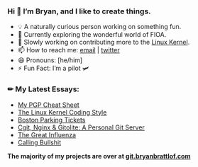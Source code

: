 ### Hi 👋 I’m Bryan, and I like to create things.

- 💡 A naturally curious person working on something fun.
- 🌱 Currently exploring the wonderful world of FIOA.
- 🔭 Slowly working on contributing more to the [Linux Kernel].
- 📫 How to reach me: [email] | [twitter]
- 😄 Pronouns: [he/him]
- ⚡ Fun Fact: I’m a pilot 🛩️

### ✏ My Latest Essays:
<!-- BLOG-POST-LIST:START -->
- [My PGP Cheat Sheet](https://bryanbrattlof.com/my-pgp-cheat-sheet/)
- [The Linux Kernel Coding Style](https://bryanbrattlof.com/the-linux-kernel-coding-style/)
- [Boston Parking Tickets](https://bryanbrattlof.com/boston-parking-tickets/)
- [Cgit, Nginx &amp; Gitolite: A Personal Git Server](https://bryanbrattlof.com/cgit-nginx-gitolite-a-personal-git-server/)
- [The Great Influenza](https://bryanbrattlof.com/the-great-influenza/)
- [Calling Bullshit](https://bryanbrattlof.com/calling-bullshit/)
<!-- BLOG-POST-LIST:END --> 

__The majority of my projects are over at [git.bryanbrattlof.com]__

[email]: mailto:hello@bryanbrattlof.com
[git.bryanbrattlof.com]: https://git.bryanbrattlof.com
[Linux Kernel]: https://git.kernel.org/pub/scm/linux/kernel/git/torvalds/linux.git/log/?qt=author&q=hello%40bryanbrattlof.com
[twitter]: https://twitter.com/bryanbrattlof

<!--
Here are some ideas to get you started:

- 🔭 I’m currently working on ...
- 🌱 I’m currently learning ...
- 👯 I’m looking to collaborate on ...
- 🤔 I’m looking for help with ...
- 💬 Ask me about ...
- 📫 How to reach me: ...
- 😄 Pronouns: ...
- ⚡ Fun fact: ...
-->
